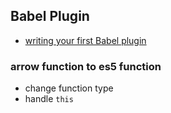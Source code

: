 ## Babel Plugin

* [writing your first Babel plugin](https://github.com/jamiebuilds/babel-handbook/blob/master/translations/en/plugin-handbook.md#writing-your-first-babel-plugin)

### arrow function to es5 function

* change function type
* handle `this`
